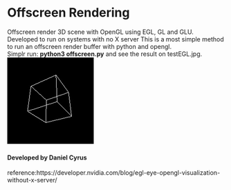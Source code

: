# Offscreen Rendering
Offscreen render 3D scene with OpenGL using EGL, GL and GLU. Developed to run on systems with no X server
This is a most simple method to run an offscreen render buffer with python and opengl.
<br>
Simplr run: <b>python3 offscreen.py</b> and see the result on testEGL.jpg.
<br>
<img src="testEGL.jpg" />

<h4>Developed by Daniel Cyrus</h4>
reference:https://developer.nvidia.com/blog/egl-eye-opengl-visualization-without-x-server/

